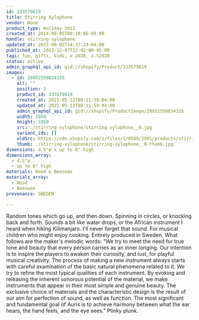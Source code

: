 ```yaml
---
id: 333579619
title: Stirring Xylophone
vendor: None
product_type: Holiday 2013
created_at: 2014-08-05T00:10:06-04:00
handle: stirring-xylophone
updated_at: 2023-08-02T14:37:24-04:00
published_at: 2013-12-07T22:42:00-05:00
tags: fun, gifts, kids, x.2020, x.h2020
status: active
admin_graphql_api_id: gid://shopify/Product/333579619
images:
  - id: 28952550834335
    alt: ""
    position: 1
    product_id: 333579619
    created_at: 2021-05-12T08:11:59-04:00
    updated_at: 2021-05-12T08:11:59-04:00
    admin_graphql_api_id: gid://shopify/ProductImage/28952550834335
    width: 1059
    height: 1059
    src: ./stirring-xylophone/stirring-xylophone__0.jpg
    variant_ids: []
    oldSrc: https://cdn.shopify.com/s/files/1/0589/2901/products/stirringxylo_fd7d404a-b643-4024-957a-7426773ff291.jpg?v=1620821519
    thumb: ./stirring-xylophone/stirring-xylophone__0-thumb.jpg
dimensions: 4.5"ø x up to 6" high
dimensions_array:
  - 4.5"ø
  - up to 6" high
materials: Wood & Beeswax
materials_array:
  - Wood
  - Beeswax
provenance: SWEDEN

---
```


Random tones which go up, and then down. Spinning in circles, or knocking back and forth. Sounds a bit like water drops, or the African instrument I heard when hiking Kilimanjaro. I'll never forget that sound. For musical children who might enjoy cooking. Entirely produced in Sweden. What follows are the maker's melodic words: "We try to meet the need for true tone and beauty that every person carries as an inner longing. Our intention is to inspire the players to awaken their curiosity, and lust, for playful musical creativity. The process of making a new instrument always starts with careful examination of the basic natural phenomena related to it. We try to refine the most typical qualities of each instrument. By evoking and releasing the inherent sonorous potential of the material, we make instruments that appear in their most simple and genuine beauty. The exclusive choice of materials and the characteristic design is the result of our aim for perfection of sound, as well as function. The most significant and fundamental goal of Auris is to achieve harmony between what the ear hears, the hand feels, and the eye sees." Plinky plunk.